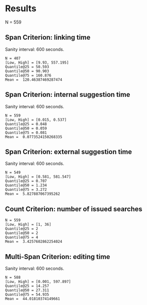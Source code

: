 # Results

N =  559

## Span Criterion:  linking time

Sanity interval: 600 seconds.

```
N = 407
[Low, High] = [9.93, 557.195]
Quantile@25 = 50.593
Quantile@50 = 90.903
Quantile@75 = 160.876
Mean =  120.46387469287474
```


## Span Criterion:  internal suggestion time

Sanity interval: 600 seconds.

```
N = 559
[Low, High] = [0.015, 0.537]
Quantile@25 = 0.048
Quantile@50 = 0.059
Quantile@75 = 0.081
Mean =  0.0773524150268335
```


## Span Criterion:  external suggestion time

Sanity interval: 600 seconds.

```
N = 549
[Low, High] = [0.581, 581.547]
Quantile@25 = 0.707
Quantile@50 = 1.234
Quantile@75 = 3.272
Mean =  5.827887067395262
```


## Count Criterion:  number of issued searches


```
N = 559
[Low, High] = [1, 36]
Quantile@25 = 2
Quantile@50 = 2
Quantile@75 = 4
Mean =  3.4257602862254024
```


## Multi-Span Criterion:  editing time

Sanity interval: 600 seconds.

```
N = 588
[Low, High] = [0.001, 597.897]
Quantile@25 = 14.257
Quantile@50 = 27.311
Quantile@75 = 54.935
Mean =  44.01810374149661
```

